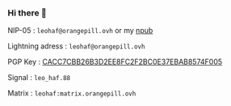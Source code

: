### Hi there 🧡

NIP-05 : `leohaf@orangepill.ovh` or my [npub](https://snort.social/p/npub1ywjjp4dup38veklgw44p2d24n9yze8e4u4gpxwm49ka6rjvyu9dsfg6ejf)

Lightning adress : `leohaf@orangepill.ovh`

PGP Key : [CACC7CBB26B3D2EE8FC2F2BC0E37EBAB8574F005](https://cdn.orangepill.ovh/leohaf.gpg)

Signal : `leo_haf.88`

Matrix : `leohaf:matrix.orangepill.ovh`
